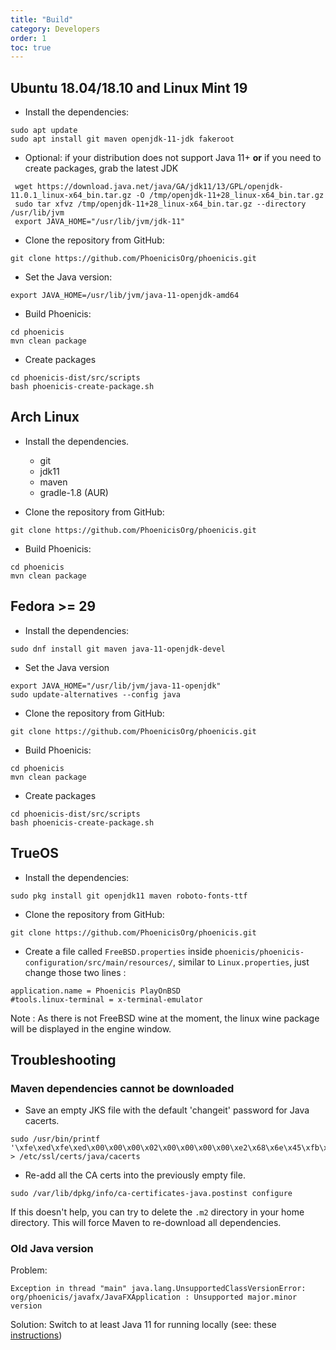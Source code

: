 ```yaml
---
title: "Build"
category: Developers
order: 1
toc: true
---
```


## Ubuntu 18.04/18.10 and Linux Mint 19

* Install the dependencies:
```
sudo apt update
sudo apt install git maven openjdk-11-jdk fakeroot
```

* Optional: if your distribution does not support Java 11+ **or** if you need to create packages, grab the latest JDK 
```
 wget https://download.java.net/java/GA/jdk11/13/GPL/openjdk-11.0.1_linux-x64_bin.tar.gz -O /tmp/openjdk-11+28_linux-x64_bin.tar.gz
 sudo tar xfvz /tmp/openjdk-11+28_linux-x64_bin.tar.gz --directory /usr/lib/jvm
 export JAVA_HOME="/usr/lib/jvm/jdk-11"
```
 

* Clone the repository from GitHub:
```
git clone https://github.com/PhoenicisOrg/phoenicis.git
```

* Set the Java version:
```
export JAVA_HOME=/usr/lib/jvm/java-11-openjdk-amd64
```

* Build Phoenicis:
```
cd phoenicis
mvn clean package
```

* Create packages 
```
cd phoenicis-dist/src/scripts
bash phoenicis-create-package.sh
```

## Arch Linux

* Install the dependencies.
  * git
  * jdk11
  * maven
  * gradle-1.8 (AUR)
    
* Clone the repository from GitHub:
```
git clone https://github.com/PhoenicisOrg/phoenicis.git
```

* Build Phoenicis:
```
cd phoenicis
mvn clean package
```

## Fedora >= 29

* Install the dependencies:
```
sudo dnf install git maven java-11-openjdk-devel
```

* Set the Java version
```
export JAVA_HOME="/usr/lib/jvm/java-11-openjdk"
sudo update-alternatives --config java
```

* Clone the repository from GitHub:
```
git clone https://github.com/PhoenicisOrg/phoenicis.git
```

* Build Phoenicis:
```
cd phoenicis
mvn clean package
```

* Create packages 
```
cd phoenicis-dist/src/scripts
bash phoenicis-create-package.sh
```

## TrueOS

* Install the dependencies:
```
sudo pkg install git openjdk11 maven roboto-fonts-ttf
```

* Clone the repository from GitHub:
```
git clone https://github.com/PhoenicisOrg/phoenicis.git
```

* Create a file called `FreeBSD.properties` inside `phoenicis/phoenicis-configuration/src/main/resources/`, similar to `Linux.properties`, just change those two lines :
```
application.name = Phoenicis PlayOnBSD
#tools.linux-terminal = x-terminal-emulator
```
Note : As there is not FreeBSD wine at the moment, the linux wine package will be displayed in the engine window.


## Troubleshooting

### Maven dependencies cannot be downloaded

* Save an empty JKS file with the default 'changeit' password for Java cacerts.
```
sudo /usr/bin/printf '\xfe\xed\xfe\xed\x00\x00\x00\x02\x00\x00\x00\x00\xe2\x68\x6e\x45\xfb\x43\xdf\xa4\xd9\x92\xdd\x41\xce\xb6\xb2\x1c\x63\x30\xd7\x92' > /etc/ssl/certs/java/cacerts
```

* Re-add all the CA certs into the previously empty file.
```
sudo /var/lib/dpkg/info/ca-certificates-java.postinst configure
```

If this doesn't help, you can try to delete the `.m2` directory in your home directory. This will force Maven to re-download all dependencies.

### Old Java version

Problem:
```
Exception in thread "main" java.lang.UnsupportedClassVersionError: org/phoenicis/javafx/JavaFXApplication : Unsupported major.minor version
```
Solution:
Switch to at least Java 11 for running locally (see: these [instructions](https://wiki.archlinux.org/index.php/java#Switching_between_JVM))
